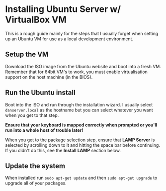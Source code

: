 Installing Ubuntu Server w/ VirtualBox VM
=========================================

This is a rough guide mainly for the steps that I usually forget when setting up an Ubuntu VM for use as a local development environment.

Setup the VM
------------

Download the ISO image from the Ubuntu website and boot into a fresh VM. Remember that for 64bit VM's to work, you must enable virtualisation support on the host machine (in the BIOS).

Run the Ubuntu install
----------------------

Boot into the ISO and run through the installation wizard. I usually select `danserver.local` as the hostname but you can select whatever you want when you get to that step.

**Ensure that your keyboard is mapped correctly when prompted or you'll run into a whole host of trouble later!**

When you get to the package selection step, ensure that **LAMP Server** is selected by scrolling down to it and hitting the space bar before continuing. If you didn't do this, see the **Install LAMP** section below.

Update the system
-----------------

When installed run `sudo apt-get update` and then `sudo apt-get upgrade` to upgrade all of your packages.
